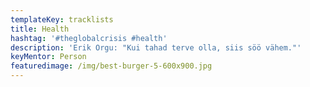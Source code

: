 ```yaml
---
templateKey: tracklists
title: Health
hashtag: '#theglobalcrisis #health'
description: 'Erik Orgu: "Kui tahad terve olla, siis söö vähem."'
keyMentor: Person
featuredimage: /img/best-burger-5-600x900.jpg
---
```

